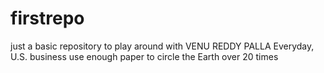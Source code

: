 # firstrepo
just a basic repository to play around with
VENU REDDY PALLA
Everyday, U.S. business use enough paper to circle the Earth over 20 times
